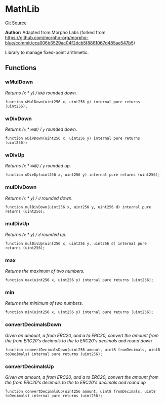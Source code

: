 # MathLib
[Git Source](https://github.com/Level-Money/contracts/blob/8e1575e7e26fdc58ac15be6578d36ba7aa02390c/src/v2/common/libraries/MathLib.sol)

**Author:**
Adapted from Morpho Labs (forked from https://github.com/morpho-org/morpho-blue/commit/cca006b3529ac04f2dcb5f8861067d485ae547b5)

Library to manage fixed-point arithmetic.


## Functions
### wMulDown

*Returns (`x` * `y`) / `WAD` rounded down.*


```solidity
function wMulDown(uint256 x, uint256 y) internal pure returns (uint256);
```

### wDivDown

*Returns (`x` * `WAD`) / `y` rounded down.*


```solidity
function wDivDown(uint256 x, uint256 y) internal pure returns (uint256);
```

### wDivUp

*Returns (`x` * `WAD`) / `y` rounded up.*


```solidity
function wDivUp(uint256 x, uint256 y) internal pure returns (uint256);
```

### mulDivDown

*Returns (`x` * `y`) / `d` rounded down.*


```solidity
function mulDivDown(uint256 x, uint256 y, uint256 d) internal pure returns (uint256);
```

### mulDivUp

*Returns (`x` * `y`) / `d` rounded up.*


```solidity
function mulDivUp(uint256 x, uint256 y, uint256 d) internal pure returns (uint256);
```

### max

*Returns the maximum of two numbers.*


```solidity
function max(uint256 x, uint256 y) internal pure returns (uint256);
```

### min

*Returns the minimum of two numbers.*


```solidity
function min(uint256 x, uint256 y) internal pure returns (uint256);
```

### convertDecimalsDown

*Given an amount, a from ERC20, and a to ERC20, convert the amount from the from ERC20's decimals to the to ERC20's decimals and round down*


```solidity
function convertDecimalsDown(uint256 amount, uint8 fromDecimals, uint8 toDecimals) internal pure returns (uint256);
```

### convertDecimalsUp

*Given an amount, a from ERC20, and a to ERC20, convert the amount from the from ERC20's decimals to the to ERC20's decimals and round up*


```solidity
function convertDecimalsUp(uint256 amount, uint8 fromDecimals, uint8 toDecimals) internal pure returns (uint256);
```

